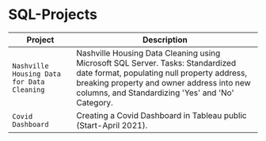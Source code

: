 # SQL-Projects

| Project | Description |
| --- | --- |
| `Nashville Housing Data for Data Cleaning` | Nashville Housing Data Cleaning using Microsoft SQL Server. Tasks: Standardized date format, populating null property address, breaking property and owner address into new columns, and Standardizing 'Yes' and 'No' Category. |
| `Covid Dashboard` | Creating a Covid Dashboard in Tableau public (Start-April 2021). |

